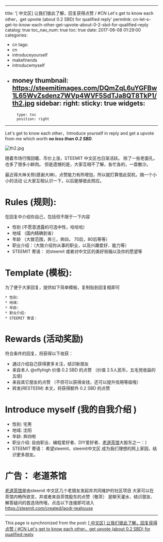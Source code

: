 
---
title: '[ 中文区] 让我们彼此了解，回复获得点赞 / #CN Let\'s get to know each other，get upvote (about 0.2 SBD) for qualified reply'
permlink: cn-let-s-get-to-know-each-other-get-upvote-about-0-2-sbd-for-qualified-reply
catalog: true
toc_nav_num: true
toc: true
date: 2017-06-08 01:29:00
categories:
- cn
tags:
- cn
- introduceyourself
- makefriends
- introducemyself
- money
thumbnail: https://steemitimages.com/DQmZqL6uYGFBw1L65WvZsdenz7WVp4WVF5SdTJa8QT8TkP1/th2.jpg
sidebar:
    right:
        sticky: true
widgets:
    -
        type: toc
        position: right
---


Let's get to know each other，Introduce yourself in reply and get a upvote from me which worth ***no less than 0.2 SBD***.

![th2.jpg](https://steemitimages.com/DQmZqL6uYGFBw1L65WvZsdenz7WVp4WVF5SdTJa8QT8TkP1/th2.jpg)

随着市场行情回暖、币价上涨，STEEMIT 中文区也日渐活跃。
除了一些老面孔，也多了很多小鲜肉。
但是遗憾的是，大家互相不了解，各忙各的，一盘散沙。

最近得大神关照(感谢大神)，点赞能力有所增加，所以就打算借此契机，搞一个小小的活动
让大家互相认识一下，以后能够彼此照应。

# Rules (规则):

在回复中介绍你自己，包括但不限于一下内容
* 性别 (不愿意透露的可选中性，哈哈哈）
* 地域 （国内精确到省）
* 年龄 （大致范围，奔三，奔四， 70后，80后等等）
* 职业介绍：（大致介绍你从事的职业，以及兴趣爱好、能力等）
* STEEMIT 寄语： 对steemit 或者对中文区的美好祝福以及你的愿望等

# Template (模板):

为了便于大家回复，提供如下简单模板，复制贴到回复框即可
```
* 性别: 
* 地域: 
* 年龄: 
* 职业介绍: 
* STEEMIT 寄语： 
```

# Rewards (活动奖励)

符合条件的回复，将获得以下收获：

* 通过介绍自己获得更多关注，结识新朋友
* 来自本人 @oflyhigh  价值 0.2 SBD 的点赞 （价值 2.5人民币，五毛党收益的五倍)
* 来自其它朋友的点赞 （不但可以获得金钱，还可以提升信用等级哦）
* 转发(RESTEEM) 本文，将获得额外 0.2 SBD 的点赞


# Introduce myself (我的自我介绍 )


* 性别: 宅男
* 地域: 沈阳
* 年龄: 奔四啦
* 职业介绍: 自由职业、编程爱好者、DIY爱好者、[老道茶馆](https://steemit.com/created/laodr-teahouse)大股东之一：）
* STEEMIT 寄语： 希望steemit、steemit中文区 成为我们理想的网上家园，结识更多朋友。


# 广告： 老道茶馆

[老道茶馆](https://steemit.com/created/laodr-teahouse)是由steemit 中文区几个老朋友发起并共同维护的社区项目
大家可以在茶馆内畅所欲言，并或者来自茶馆股东的点赞（敬茶）
是聊天灌水、结识朋友、解答疑问的首选场所哦，点击以下连接即可进入
https://steemit.com/created/laodr-teahouse

- - -

This page is synchronized from the post: [[ 中文区] 让我们彼此了解，回复获得点赞 / #CN Let\'s get to know each other，get upvote (about 0.2 SBD) for qualified reply](https://steemit.com/@oflyhigh/cn-let-s-get-to-know-each-other-get-upvote-about-0-2-sbd-for-qualified-reply)
